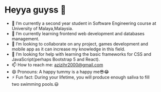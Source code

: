 # Heyya guyss 👋

<!--
**chairielazizi/chairielazizi** is a ✨ _special_ ✨ repository because its `README.md` (this file) appears on your GitHub profile.

Here are some ideas to get you started:

- 🔭 I’m currently working on ...
- 🌱 I’m currently learning ...
- 👯 I’m looking to collaborate on ...
- 🤔 I’m looking for help with ...
- 💬 Ask me about ...
- 📫 How to reach me: ...
- 😄 Pronouns: ...
- ⚡ Fun fact: ...
-->
- 🔭 I’m currently a second year student in Software Engineering course at University of Malaya,Malaysia.
- 🌱 I’m currently learning frontend web development and databases management.
- 👯 I’m looking to collaborate on any project, games development and mobile app as it can increase my knowledge in this field.
- 🤔 I’m looking for help with learning the basic frameworks for CSS and JavaScript(perhaps Bootstrap 5 and React).
- 📫 How to reach me: azizihr2000@gmail.com
- 😄 Pronouns: A happy tummy is a happy me😎😂
- ⚡ Fun fact: During your lifetime, you will produce enough saliva to fill two swimming pools.😃
